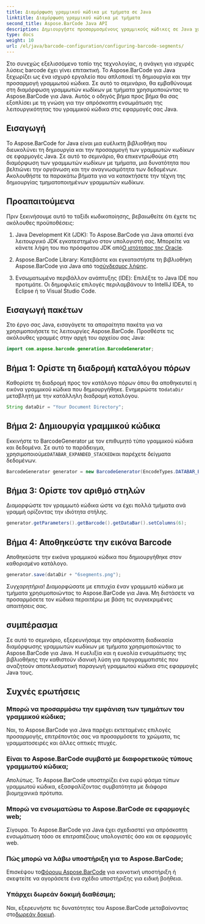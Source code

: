 ```yaml
---
title: Διαμόρφωση γραμμικού κώδικα με τμήματα σε Java
linktitle: Διαμόρφωση γραμμικού κώδικα με τμήματα
second_title: Aspose.BarCode Java API
description: Δημιουργήστε προσαρμοσμένους γραμμικούς κώδικες σε Java χωρίς κόπο με το Aspose.BarCode. Ευέλικτο, αποτελεσματικό και φιλικό προς τους προγραμματιστές.
type: docs
weight: 10
url: /el/java/barcode-configuration/configuring-barcode-segments/
---
```


Στο συνεχώς εξελισσόμενο τοπίο της τεχνολογίας, η ανάγκη για ισχυρές λύσεις barcode έχει γίνει επιτακτική. Το Aspose.BarCode για Java ξεχωρίζει ως ένα ισχυρό εργαλείο που απλοποιεί τη δημιουργία και την προσαρμογή γραμμωτού κώδικα. Σε αυτό το σεμινάριο, θα εμβαθύνουμε στη διαμόρφωση γραμμωτών κωδίκων με τμήματα χρησιμοποιώντας το Aspose.BarCode για Java. Αυτός ο οδηγός βήμα προς βήμα θα σας εξοπλίσει με τη γνώση για την απρόσκοπτη ενσωμάτωση της λειτουργικότητας του γραμμικού κώδικα στις εφαρμογές σας Java.

## Εισαγωγή

Το Aspose.BarCode for Java είναι μια ευέλικτη βιβλιοθήκη που διευκολύνει τη δημιουργία και την προσαρμογή των γραμμωτών κωδίκων σε εφαρμογές Java. Σε αυτό το σεμινάριο, θα επικεντρωθούμε στη διαμόρφωση των γραμμωτών κωδίκων με τμήματα, μια δυνατότητα που βελτιώνει την οργάνωση και την αναγνωσιμότητα των δεδομένων. Ακολουθήστε τα παρακάτω βήματα για να κατακτήσετε την τέχνη της δημιουργίας τμηματοποιημένων γραμμωτών κωδίκων.

## Προαπαιτούμενα

Πριν ξεκινήσουμε αυτό το ταξίδι κωδικοποίησης, βεβαιωθείτε ότι έχετε τις ακόλουθες προϋποθέσεις:

1.  Java Development Kit (JDK): Το Aspose.BarCode για Java απαιτεί ένα λειτουργικό JDK εγκατεστημένο στον υπολογιστή σας. Μπορείτε να κάνετε λήψη του πιο πρόσφατου JDK από[Ο ιστότοπος της Oracle](https://www.oracle.com/java/technologies/javase-downloads.html).

2.  Aspose.BarCode Library: Κατεβάστε και εγκαταστήστε τη βιβλιοθήκη Aspose.BarCode για Java από το[σύνδεσμος λήψης](https://releases.aspose.com/barcode/java/).

3. Ενσωματωμένο περιβάλλον ανάπτυξης (IDE): Επιλέξτε το Java IDE που προτιμάτε. Οι δημοφιλείς επιλογές περιλαμβάνουν το IntelliJ IDEA, το Eclipse ή το Visual Studio Code.

## Εισαγωγή πακέτων

Στο έργο σας Java, εισαγάγετε τα απαραίτητα πακέτα για να χρησιμοποιήσετε τις λειτουργίες Aspose.BarCode. Προσθέστε τις ακόλουθες γραμμές στην αρχή του αρχείου σας Java:

```java
import com.aspose.barcode.generation.BarcodeGenerator;
```

## Βήμα 1: Ορίστε τη διαδρομή καταλόγου πόρων

 Καθορίστε τη διαδρομή προς τον κατάλογο πόρων όπου θα αποθηκευτεί η εικόνα γραμμικού κώδικα που δημιουργήθηκε. Ενημερώστε το`dataDir` μεταβλητή με την κατάλληλη διαδρομή καταλόγου.

```java
String dataDir = "Your Document Directory";
```

## Βήμα 2: Δημιουργία γραμμικού κώδικα

 Εκκινήστε το BarcodeGenerator με τον επιθυμητό τύπο γραμμικού κώδικα και δεδομένα. Σε αυτό το παράδειγμα, χρησιμοποιούμε`DATABAR_EXPANDED_STACKED`και παρέχετε δείγματα δεδομένων.

```java
BarcodeGenerator generator = new BarcodeGenerator(EncodeTypes.DATABAR_EXPANDED_STACKED, "(01)98898765432106(3202)012345(15)991231");
```

## Βήμα 3: Ορίστε τον αριθμό στηλών

Διαμορφώστε τον γραμμωτό κώδικα ώστε να έχει πολλά τμήματα ανά γραμμή ορίζοντας την ιδιότητα στήλης.

```java
generator.getParameters().getBarcode().getDataBar().setColumns(6);
```

## Βήμα 4: Αποθηκεύστε την εικόνα Barcode

Αποθηκεύστε την εικόνα γραμμικού κώδικα που δημιουργήθηκε στον καθορισμένο κατάλογο.

```java
generator.save(dataDir + "6segments.png");
```

Συγχαρητήρια! Διαμορφώσατε με επιτυχία έναν γραμμωτό κώδικα με τμήματα χρησιμοποιώντας το Aspose.BarCode για Java. Μη διστάσετε να προσαρμόσετε τον κώδικα περαιτέρω με βάση τις συγκεκριμένες απαιτήσεις σας.

## συμπέρασμα

Σε αυτό το σεμινάριο, εξερευνήσαμε την απρόσκοπτη διαδικασία διαμόρφωσης γραμμωτών κωδίκων με τμήματα χρησιμοποιώντας το Aspose.BarCode για Java. Η ευελιξία και η ευκολία ενσωμάτωσης της βιβλιοθήκης την καθιστούν ιδανική λύση για προγραμματιστές που αναζητούν αποτελεσματική παραγωγή γραμμωτού κώδικα στις εφαρμογές Java τους.

## Συχνές ερωτήσεις

### Μπορώ να προσαρμόσω την εμφάνιση των τμημάτων του γραμμικού κώδικα;
Ναι, το Aspose.BarCode για Java παρέχει εκτεταμένες επιλογές προσαρμογής, επιτρέποντάς σας να προσαρμόσετε τα χρώματα, τις γραμματοσειρές και άλλες οπτικές πτυχές.

### Είναι το Aspose.BarCode συμβατό με διαφορετικούς τύπους γραμμωτού κώδικα;
Απολύτως. Το Aspose.BarCode υποστηρίζει ένα ευρύ φάσμα τύπων γραμμωτού κώδικα, εξασφαλίζοντας συμβατότητα με διάφορα βιομηχανικά πρότυπα.

### Μπορώ να ενσωματώσω το Aspose.BarCode σε εφαρμογές web;
Σίγουρα. Το Aspose.BarCode για Java έχει σχεδιαστεί για απρόσκοπτη ενσωμάτωση τόσο σε επιτραπέζιους υπολογιστές όσο και σε εφαρμογές web.

### Πώς μπορώ να λάβω υποστήριξη για το Aspose.BarCode;
 Επισκέψου το[Φόρουμ Aspose.BarCode](https://forum.aspose.com/c/barcode/13) για κοινοτική υποστήριξη ή σκεφτείτε να αγοράσετε ένα σχέδιο υποστήριξης για ειδική βοήθεια.

### Υπάρχει δωρεάν δοκιμή διαθέσιμη;
 Ναι, εξερευνήστε τις δυνατότητες του Aspose.BarCode μεταβαίνοντας στο[δωρεάν δοκιμή](https://releases.aspose.com/).
